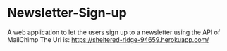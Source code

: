 # Newsletter-Sign-up
A web application to let the users sign up to a newsletter using the API of MailChimp
The Url is:
https://sheltered-ridge-94659.herokuapp.com/
